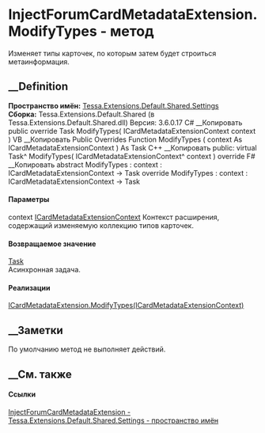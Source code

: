 # InjectForumCardMetadataExtension.ModifyTypes - метод
Изменяет типы карточек, по которым затем будет строиться метаинформация.
##  __Definition
 **Пространство имён:**
[Tessa.Extensions.Default.Shared.Settings](N_Tessa_Extensions_Default_Shared_Settings.htm)  
 **Сборка:** Tessa.Extensions.Default.Shared (в
Tessa.Extensions.Default.Shared.dll) Версия: 3.6.0.17
C# __Копировать
     public override Task ModifyTypes(
    	ICardMetadataExtensionContext context
    )
VB __Копировать
     Public Overrides Function ModifyTypes ( 
    	context As ICardMetadataExtensionContext
    ) As Task
C++ __Копировать
     public:
    virtual Task^ ModifyTypes(
    	ICardMetadataExtensionContext^ context
    ) override
F# __Копировать
     abstract ModifyTypes : 
            context : ICardMetadataExtensionContext -> Task 
    override ModifyTypes : 
            context : ICardMetadataExtensionContext -> Task 
#### Параметры
context
[ICardMetadataExtensionContext](T_Tessa_Cards_Extensions_ICardMetadataExtensionContext.htm)
    Контекст расширения, содержащий изменяемую коллекцию типов карточек.
#### Возвращаемое значение
[Task](https://learn.microsoft.com/dotnet/api/system.threading.tasks.task)  
Асинхронная задача.
#### Реализации
[ICardMetadataExtension.ModifyTypes(ICardMetadataExtensionContext)](M_Tessa_Cards_Extensions_ICardMetadataExtension_ModifyTypes.htm)  
##  __Заметки
По умолчанию метод не выполняет действий.
##  __См. также
#### Ссылки
[InjectForumCardMetadataExtension -
](T_Tessa_Extensions_Default_Shared_Settings_InjectForumCardMetadataExtension.htm)
[Tessa.Extensions.Default.Shared.Settings - пространство
имён](N_Tessa_Extensions_Default_Shared_Settings.htm)
